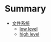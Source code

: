 # Summary

- [文件系统](./xv6-filesystem/Filesystem_Hierachy.md)
  - [low level](./xv6-filesystem/low_level.md)
  - [high level](./xv6-filesystem/high_level.md)